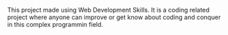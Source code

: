 This project made using Web Development Skills.
It is a coding related project where anyone can improve or get know about coding and conquer in this complex programmin field.
